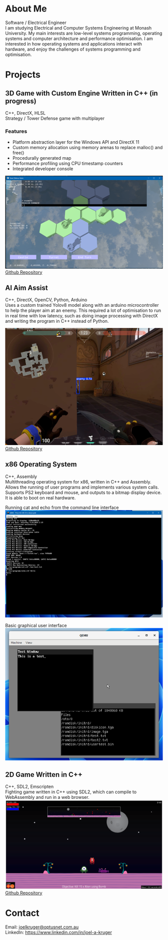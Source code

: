 # About Me
Software / Electrical Engineer\
I am studying Electrical and Computer Systems Engineering at Monash University. My main interests are low-level systems programming, operating systems and computer architecture and performance optimisation. I am interested in how operating systems and applications interact with hardware, and enjoy the challenges of systems programming and optimisation.

# Projects
## 3D Game with Custom Engine Written in C++ (in progress)
C++, DirectX, HLSL\
Strategy / Tower Defense game with multiplayer

### Features
* Platform abstraction layer for the Windows API and DirectX 11
* Custom memory allocation using memory arenas to replace malloc() and free()
* Procedurally generated map
* Performance profiling using CPU timestamp counters
* Integrated developer console

![Game Image](images/tdscreenshot.png)
[Github Repository](https://github.com/JoelAKruger/Tower-Defense)

## AI Aim Assist
C++, DirectX, OpenCV, Python, Arduino \
Uses a custom trained Yolov8 model along with an arduino microcontroller to help the player aim at an enemy. This required a lot of optimisation to run in real time with low latency, such as doing image processing with DirectX and writing the program in C++ instead of Python.

![Example of model](images/aim.png)
[Github Repository](https://github.com/JoelAKruger/GetGood)

## x86 Operating System
C++, Assembly\
Multithreading operating system for x86, written in C++ and Assembly. Allows the running of user programs and implements various system calls. Supports PS2 keyboard and mouse, and outputs to a bitmap display device. It is able to boot on real hardware.

Running cat and echo from the command line interface \
![OS Command Line](images/oscmd.png)

Basic graphical user interface \
![OS GUI](images/osgui.png)

## 2D Game Written in C++
C++, SDL2, Emscripten \
Fighting game written in C++ using SDL2, which can compile to WebAssembly and run in a web browser.
![2D Game](images/mscreenshot.png)
[Github Repository](https://github.com/JoelAKruger/Margarita)
# Contact
Email: joelkruger@optusnet.com.au \
LinkedIn: https://www.linkedin.com/in/joel-a-kruger
